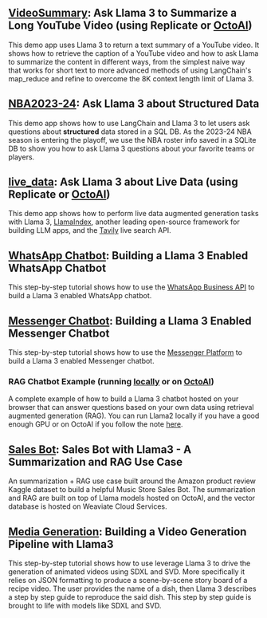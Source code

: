 ## [VideoSummary](video_summary.ipynb): Ask Llama 3 to Summarize a Long YouTube Video (using Replicate or [OctoAI](../3p_integration/octoai/video_summary.ipynb))
This demo app uses Llama 3 to return a text summary of a YouTube video. It shows how to retrieve the caption of a YouTube video and how to ask Llama to summarize the content in different ways, from the simplest naive way that works for short text to more advanced methods of using LangChain's map_reduce and refine to overcome the 8K context length limit of Llama 3.

## [NBA2023-24](./coding/text2sql/structured_llama.ipynb): Ask Llama 3 about Structured Data
This demo app shows how to use LangChain and Llama 3 to let users ask questions about **structured** data stored in a SQL DB. As the 2023-24 NBA season is entering the playoff, we use the NBA roster info saved in a SQLite DB to show you how to ask Llama 3 questions about your favorite teams or players.

## [live_data](live_data.ipynb): Ask Llama 3 about Live Data (using Replicate or [OctoAI](../3p_integration/octoai/live_data.ipynb))
This demo app shows how to perform live data augmented generation tasks with Llama 3, [LlamaIndex](https://github.com/run-llama/llama_index), another leading open-source framework for building LLM apps, and the [Tavily](https://tavily.com) live search API.

## [WhatsApp Chatbot](./customerservice_chatbots/whatsapp_llama/whatsapp_llama3.md): Building a Llama 3 Enabled WhatsApp Chatbot
This step-by-step tutorial shows how to use the [WhatsApp Business API](https://developers.facebook.com/docs/whatsapp/cloud-api/overview) to build a Llama 3 enabled WhatsApp chatbot.

## [Messenger Chatbot](./customerservice_chatbots/messenger_llama/messenger_llama3.md): Building a Llama 3 Enabled Messenger Chatbot
This step-by-step tutorial shows how to use the [Messenger Platform](https://developers.facebook.com/docs/messenger-platform/overview) to build a Llama 3 enabled Messenger chatbot.

### RAG Chatbot Example (running [locally](./customerservice_chatbots/RAG_chatbot/RAG_Chatbot_Example.ipynb) or on [OctoAI](../3p_integration/octoai/RAG_Chatbot_example/RAG_Chatbot_Example.ipynb))
A complete example of how to build a Llama 3 chatbot hosted on your browser that can answer questions based on your own data using retrieval augmented generation (RAG). You can run Llama2 locally if you have a good enough GPU or on OctoAI if you follow the note [here](../README.md#octoai_note).

## [Sales Bot](./customerservice_chatbots/sales_bot/SalesBot.ipynb): Sales Bot with Llama3 - A Summarization and RAG Use Case
An summarization + RAG use case built around the Amazon product review Kaggle dataset to build a helpful Music Store Sales Bot. The summarization and RAG are built on top of Llama models hosted on OctoAI, and the vector database is hosted on Weaviate Cloud Services.

## [Media Generation](./MediaGen.ipynb): Building a Video Generation Pipeline with Llama3
This step-by-step tutorial shows how to use leverage Llama 3 to drive the generation of animated videos using SDXL and SVD. More specifically it relies on JSON formatting to produce a scene-by-scene story board of a recipe video. The user provides the name of a dish, then Llama 3 describes a step by step guide to reproduce the said dish. This step by step guide is brought to life with models like SDXL and SVD.
